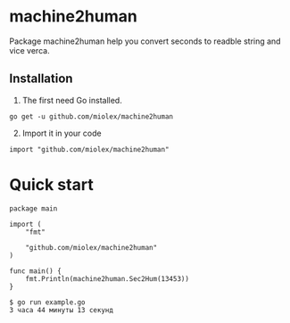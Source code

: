 # machine2human
Package machine2human help you convert seconds to readble string and vice verca.

## Installation
1. The first need Go installed.
```golang
go get -u github.com/miolex/machine2human
```
2. Import it in your code
```golang
import "github.com/miolex/machine2human"
```

# Quick start
```golang
package main

import (
	"fmt"

	"github.com/miolex/machine2human"
)

func main() {
	fmt.Println(machine2human.Sec2Hum(13453))
}
```
```console
$ go run example.go
3 часа 44 минуты 13 секунд
```
